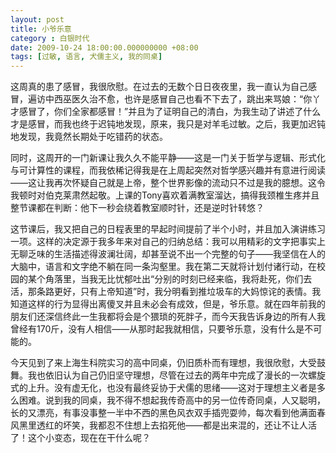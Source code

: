 ```yaml
---
layout: post 
title: 小爷乐意
category : 白银时代
date: 2009-10-24 18:00:00.000000000 +08:00
tags: [过敏, 语言, 犬儒主义, 我的同桌]
---
```


这周真的患了感冒，我很欣慰。在过去的无数个日日夜夜里，我一直认为自己感冒，遍访中西巫医久治不愈，也许是感冒自己也看不下去了，跳出来骂娘：“你丫才感冒了，你们全家都感冒！”并且为了证明自己的清白，为我生动了讲述了什么才是感冒，而我也终于迟钝地发现，原来，我只是对羊毛过敏。之后，我更加迟钝地发现，我竟然长期处于吃错药的状态。

同时，这周开的一门新课让我久久不能平静——这是一门关于哲学与逻辑、形式化与可计算性的课程，而我依稀记得我是在上周起突然对哲学感兴趣并有意进行阅读——这让我再次怀疑自己就是上帝，整个世界影像的流动只不过是我的臆想。这令我顿时对伯克莱肃然起敬。上课的Tony喜欢着满教室溜达，搞得我颈椎生疼并且整节课都在判断：他下一秒会绕着教室顺时针，还是逆时针转悠？

这节课后，我又把自己的日程表里的早起时间提前了半个小时，并且加入演讲练习一项。这样的决定源于我多年来对自己的归纳总结：我可以用精彩的文字把事实上无聊乏味的生活描述得波澜壮阔，却甚至说不出一个完整的句子——我坚信在人的大脑中，语言和文字绝不躺在同一条沟壑里。我在第二天就将计划付诸行动，在校园的某个角落里，当我无比忧郁吐出“分别的时刻已经来临，我将赴死，你们去活，那条路更好，只有上帝知道”时，我分明看到推垃圾车的大妈惊诧的表情。我知道这样的行为显得出离傻叉并且未必会有成效，但是，爷乐意。就在四年前我的朋友们还深信终此一生我都将会是个猥琐的死胖子，而今天我告诉身边的所有人我曾经有170斤，没有人相信——从那时起我就相信，只要爷乐意，没有什么是不可能的。

今天见到了来上海生科院实习的高中同桌，仍旧质朴而有理想，我很欣慰，大受鼓舞。我也依旧认为自己仍旧坚守理想，尽管在过去的两年中完成了漫长的一次螺旋式的上升。没有虚无化，也没有最终妥协于犬儒的思绪——这对于理想主义者是多么困难。说到我的同桌，我不得不想起我传奇高中的另一位传奇同桌，人又聪明，长的又漂亮，有事没事整一半中不西的黑色风衣双手插兜耍帅，每次看到他满面春风黑里透红的坏笑，我都忍不住想上去掐死他——都是出来混的，还让不让人活了！这个小变态，现在在干什么呢？

